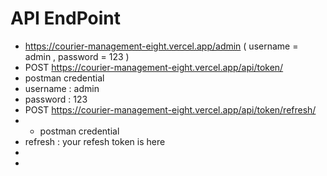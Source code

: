 # API EndPoint
- https://courier-management-eight.vercel.app/admin     ( username = admin , password = 123 )
- POST https://courier-management-eight.vercel.app/api/token/
- postman credential
- username : admin
- password : 123
- POST https://courier-management-eight.vercel.app/api/token/refresh/
- - postman credential
-  refresh : your refesh token is here
- 
- 
 
  

